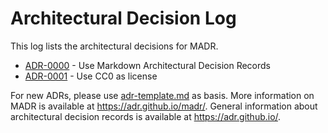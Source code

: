 # Architectural Decision Log

This log lists the architectural decisions for MADR.

- [ADR-0000](0000-use-markdown-architectural-decision-records.md) - Use Markdown Architectural Decision Records
- [ADR-0001](0001-maintain-a-cybersecurity-threat-model.md) - Use CC0 as license

For new ADRs, please use [adr-template.md](adr-template.md) as basis.
More information on MADR is available at <https://adr.github.io/madr/>.
General information about architectural decision records is available at <https://adr.github.io/>.